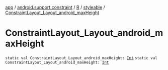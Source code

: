 [app](../../../index.md) / [android.support.constraint](../../index.md) / [R](../index.md) / [styleable](index.md) / [ConstraintLayout_Layout_android_maxHeight](.)

# ConstraintLayout_Layout_android_maxHeight

`static val ConstraintLayout_Layout_android_maxHeight: `[`Int`](https://kotlinlang.org/api/latest/jvm/stdlib/kotlin/-int/index.html)
`static val ConstraintLayout_Layout_android_maxHeight: `[`Int`](https://kotlinlang.org/api/latest/jvm/stdlib/kotlin/-int/index.html)